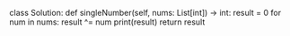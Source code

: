 class Solution:
    def singleNumber(self, nums: List[int]) -> int:
        result = 0
        for num in nums:
            result ^= num
            print(result)
        return result
